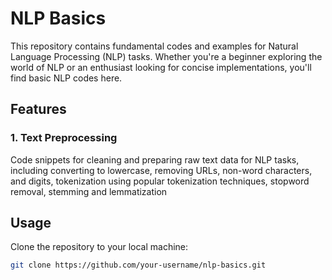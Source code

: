 # NLP Basics

This repository contains fundamental codes and examples for Natural Language Processing (NLP) tasks. Whether you're a beginner exploring the world of NLP or an enthusiast looking for concise implementations, you'll find basic NLP codes here.

## Features

### 1. Text Preprocessing
Code snippets for cleaning and preparing raw text data for NLP tasks, including converting to lowercase, removing URLs, non-word characters, and digits, tokenization using popular tokenization techniques, stopword removal, stemming and lemmatization

## Usage

Clone the repository to your local machine:

```bash
git clone https://github.com/your-username/nlp-basics.git
